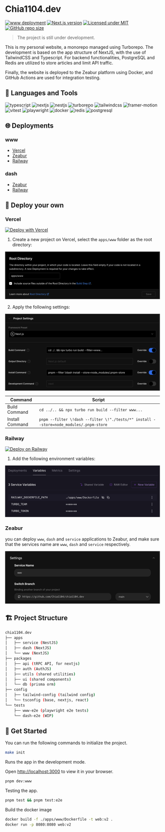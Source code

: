 # Chia1104.dev

[![www deployment](https://img.shields.io/github/deployments/chia1104/chia1104.dev/Production%20%E2%80%93%20chia1104?style=for-the-badge&logo=vercel&label=www)](https://chia1104.dev)
[![Next.js version](https://img.shields.io/github/package-json/dependency-version/chia1104/chia1104.dev/next/main/apps/www?style=for-the-badge&logo=nextdotjs)](https://nextjs.org/)
[![Licensed under MIT](https://img.shields.io/github/license/chia1104/chia1104.dev?style=for-the-badge&logo=unlicense)](LICENSE)
[![GitHub repo size](https://img.shields.io/github/repo-size/chia1104/chia1104.dev?style=for-the-badge&logo=turborepo)](https://github.com/chia1104/chia1104.dev)

> The project is still under development.

This is my personal website, a monorepo managed using Turborepo. The development is based on the app structure of NextJS, with the use of TailwindCSS and Typescript. For backend functionalities, PostgreSQL and Redis are utilized to store articles and limit API traffic.

Finally, the website is deployed to the Zeabur platform using Docker, and GitHub Actions are used for integration testing.

## 🔨 Languages and Tools

![typescript](https://img.shields.io/badge/-Typescript-3178C6?style=for-the-badge&logo=typescript&logoColor=white)
![nextjs](https://img.shields.io/badge/-NextJS-000000?style=for-the-badge&logo=next.js&logoColor=white)
![nestjs](https://img.shields.io/badge/-NestJS-E0234E?style=for-the-badge&logo=nestjs&logoColor=white)
![turborepo](https://img.shields.io/badge/-Turborepo-FF0080?style=for-the-badge&logo=turborepo&logoColor=white)
![tailwindcss](https://img.shields.io/badge/-TailwindCSS-38B2AC?style=for-the-badge&logo=tailwind-css&logoColor=white)
![framer-motion](https://img.shields.io/badge/-Framer%20Motion-0055FF?style=for-the-badge&logo=framer&logoColor=white)
![vitest](https://img.shields.io/badge/-Vitest-2C7A7B?style=for-the-badge&logo=vite&logoColor=white)
![playwright](https://img.shields.io/badge/-Playwright-4A154B?style=for-the-badge&logo=playwright&logoColor=white)
![docker](https://img.shields.io/badge/-Docker-2496ED?style=for-the-badge&logo=docker&logoColor=white)
![redis](https://img.shields.io/badge/-Redis-DC382D?style=for-the-badge&logo=redis&logoColor=white)
![postgresql](https://img.shields.io/badge/-PostgreSQL-336791?style=for-the-badge&logo=postgresql&logoColor=white)

## 🌐 Deployments

### www

- [Vercel](https://chia1104.dev/)
- [Zeabur](https://chia1104.zeabur.app/)
- [Railway](https://chia1104.up.railway.app/)

### dash

- [Zeabur](https://dash.chia1104.dev/)
- [Railway](https://dash-chia1104.up.railway.app/)

## 🚀 Deploy your own

### Vercel

[![Deploy with Vercel](https://vercel.com/button)](https://vercel.com/new/clone?repository-url=https%3A%2F%2Fgithub.com%2FChia1104%2Fchia1104.dev)

1. Create a new project on Vercel, select the `apps/www` folder as the root directory:

![Vercel build settings](./.github/public/vercel-deploy2.png)

2. Apply the following settings:

![Vercel build settings](./.github/public/vercel-deploy1.png)

| Command         | Script                                                                                 |
| --------------- | -------------------------------------------------------------------------------------- |
| Build Command   | `cd ../.. && npx turbo run build --filter www...`                                      |
| Install Command | `pnpm --filter \!dash --filter \!"./tests/*" install --store=node_modules/.pnpm-store` |

### Railway

[![Deploy on Railway](https://railway.app/button.svg)](https://railway.app/template/QTqT7m?referralCode=HYbEt0)

1. Add the following environment variables:

![Railway environment variables](./.github/public/railway-deploy.png)

### Zeabur

you can deploy `www`, `dash` and `service` applications to Zeabur, and make sure that the services name are `www`, `dash` and `service` respectively.

![Zeabur build settings](./.github/public/zeabur-deploy.png)

## 🏗️ Project Structure

```bash
chia1104.dev
├── apps
│   ├── service (NestJS)
│   ├── dash (NextJS)
│   └── www (NextJS)
├── packages
│   ├── api (tRPC API, for nextjs)
│   ├── auth (AuthJS)
│   ├── utils (shared utilities)
│   ├── ui (shared components)
│   └── db (prisma orm)
├── config
│   ├── tailwind-config (tailwind config)
│   └── tsconfig (base, nextjs, react)
└── tests
    ├── www-e2e (playwright e2e tests)
    └── dash-e2e (WIP)
```

## 🎉 Get Started

You can run the following commands to initialize the project.

```bash
make init
```

Runs the app in the development mode.

Open <http://localhost:3000> to view it in your browser.

```bash
pnpm dev:www
```

Testing the app.

```bash
pnpm test && pnpm test:e2e
```

Build the docker image

```bash
docker build -f ./apps/www/Dockerfile -t web:v2 .
docker run -p 8080:8080 web:v2
```
